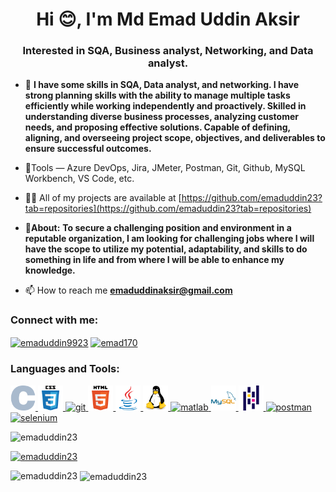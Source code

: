 <h1 align="center">Hi 😊, I'm Md Emad Uddin Aksir</h1>
<h3 align="center"> Interested in SQA, Business analyst, Networking, and Data analyst.</h3>

- 🌱 **I have some skills in SQA, Data analyst, and networking. I have strong planning skills with the ability to manage multiple tasks efficiently while working independently and proactively. Skilled in understanding diverse business processes, analyzing customer needs, and proposing effective solutions. Capable of defining, aligning, and overseeing project scope, objectives, and deliverables to ensure successful outcomes.**
- 🌱Tools —  Azure DevOps, Jira, JMeter, Postman, Git, Github, MySQL Workbench, VS Code, etc.

- 👨‍💻 All of my projects are available at [https://github.com/emaduddin23?tab=repositories](https://github.com/emaduddin23?tab=repositories)

- 💬**About:**
**To secure a challenging position and environment in a reputable organization, I am looking for challenging jobs where I will have the scope to utilize my potential, adaptability, and skills to do something in life and from where I will be able to enhance my knowledge.**

- 📫 How to reach me **emaduddinaksir@gmail.com**

<h3 align="left">Connect with me:</h3>
<p align="left">
<a href="https://linkedin.com/in/emaduddin9923" target="blank"><img align="center" src="https://raw.githubusercontent.com/rahuldkjain/github-profile-readme-generator/master/src/images/icons/Social/linked-in-alt.svg" alt="emaduddin9923" height="30" width="40" /></a>
<a href="https://www.hackerrank.com/emad170" target="blank"><img align="center" src="https://raw.githubusercontent.com/rahuldkjain/github-profile-readme-generator/master/src/images/icons/Social/hackerrank.svg" alt="emad170" height="30" width="40" /></a>
</p>

<h3 align="left">Languages and Tools:</h3>
<p align="left"> <a href="https://www.cprogramming.com/" target="_blank" rel="noreferrer"> <img src="https://raw.githubusercontent.com/devicons/devicon/master/icons/c/c-original.svg" alt="c" width="40" height="40"/> </a> <a href="https://www.w3schools.com/css/" target="_blank" rel="noreferrer"> <img src="https://raw.githubusercontent.com/devicons/devicon/master/icons/css3/css3-original-wordmark.svg" alt="css3" width="40" height="40"/> </a> <a href="https://git-scm.com/" target="_blank" rel="noreferrer"> <img src="https://www.vectorlogo.zone/logos/git-scm/git-scm-icon.svg" alt="git" width="40" height="40"/> </a> <a href="https://www.w3.org/html/" target="_blank" rel="noreferrer"> <img src="https://raw.githubusercontent.com/devicons/devicon/master/icons/html5/html5-original-wordmark.svg" alt="html5" width="40" height="40"/> </a> <a href="https://www.java.com" target="_blank" rel="noreferrer"> <img src="https://raw.githubusercontent.com/devicons/devicon/master/icons/java/java-original.svg" alt="java" width="40" height="40"/> </a> <a href="https://www.linux.org/" target="_blank" rel="noreferrer"> <img src="https://raw.githubusercontent.com/devicons/devicon/master/icons/linux/linux-original.svg" alt="linux" width="40" height="40"/> </a> <a href="https://www.mathworks.com/" target="_blank" rel="noreferrer"> <img src="https://upload.wikimedia.org/wikipedia/commons/2/21/Matlab_Logo.png" alt="matlab" width="40" height="40"/> </a> <a href="https://www.mysql.com/" target="_blank" rel="noreferrer"> <img src="https://raw.githubusercontent.com/devicons/devicon/master/icons/mysql/mysql-original-wordmark.svg" alt="mysql" width="40" height="40"/> </a> <a href="https://pandas.pydata.org/" target="_blank" rel="noreferrer"> <img src="https://raw.githubusercontent.com/devicons/devicon/2ae2a900d2f041da66e950e4d48052658d850630/icons/pandas/pandas-original.svg" alt="pandas" width="40" height="40"/> </a> <a href="https://postman.com" target="_blank" rel="noreferrer"> <img src="https://www.vectorlogo.zone/logos/getpostman/getpostman-icon.svg" alt="postman" width="40" height="40"/> </a> <a href="https://www.selenium.dev" target="_blank" rel="noreferrer"> <img src="https://raw.githubusercontent.com/detain/svg-logos/780f25886640cef088af994181646db2f6b1a3f8/svg/selenium-logo.svg" alt="selenium" width="40" height="40"/> </a> </p>

<p align="left"> <img src="https://komarev.com/ghpvc/?username=emaduddin23&label=Profile%20views&color=0e75b6&style=flat" alt="emaduddin23" /> </p>

<p align="left"> <a href="https://github.com/ryo-ma/github-profile-trophy"><img src="https://github-profile-trophy.vercel.app/?username=emaduddin23" alt="emaduddin23" /></a> </p>

<p><img align="left" src="https://github-readme-stats.vercel.app/api/top-langs?username=emaduddin23&show_icons=true&locale=en&layout=compact" alt="emaduddin23" /></p>

<p>&nbsp;<img align="center" src="https://github-readme-stats.vercel.app/api?username=emaduddin23&show_icons=true&locale=en" alt="emaduddin23" /></p>
